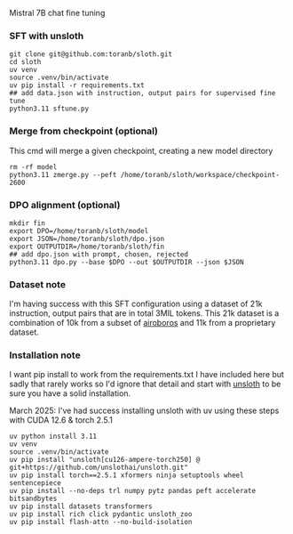Mistral 7B chat fine tuning

### SFT with unsloth

```
git clone git@github.com:toranb/sloth.git
cd sloth
uv venv
source .venv/bin/activate
uv pip install -r requirements.txt
## add data.json with instruction, output pairs for supervised fine tune
python3.11 sftune.py
```

### Merge from checkpoint (optional)

This cmd will merge a given checkpoint, creating a new model directory

```
rm -rf model
python3.11 zmerge.py --peft /home/toranb/sloth/workspace/checkpoint-2600
```

### DPO alignment (optional)

```
mkdir fin
export DPO=/home/toranb/sloth/model
export JSON=/home/toranb/sloth/dpo.json
export OUTPUTDIR=/home/toranb/sloth/fin
## add dpo.json with prompt, chosen, rejected
python3.11 dpo.py --base $DPO --out $OUTPUTDIR --json $JSON
```

### Dataset note

I'm having success with this SFT configuration using a dataset of 21k instruction, output pairs that are in total 3MIL tokens. This 21k dataset is a combination of 10k from a subset of [airoboros](https://huggingface.co/datasets/jondurbin/airoboros-3.1) and 11k from a proprietary dataset.

### Installation note

I want pip install to work from the requirements.txt I have included here but sadly that rarely works so I'd ignore that detail and start with [unsloth](https://github.com/unslothai/unsloth) to be sure you have a solid installation.

March 2025: I've had success installing unsloth with uv using these steps with CUDA 12.6 & torch 2.5.1
```
uv python install 3.11
uv venv
source .venv/bin/activate
uv pip install "unsloth[cu126-ampere-torch250] @ git+https://github.com/unslothai/unsloth.git"
uv pip install torch==2.5.1 xformers ninja setuptools wheel sentencepiece
uv pip install --no-deps trl numpy pytz pandas peft accelerate bitsandbytes
uv pip install datasets transformers
uv pip install rich click pydantic unsloth_zoo
uv pip install flash-attn --no-build-isolation
```
